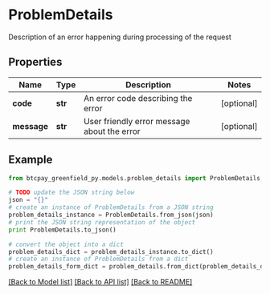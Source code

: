 # ProblemDetails

Description of an error happening during processing of the request

## Properties
Name | Type | Description | Notes
------------ | ------------- | ------------- | -------------
**code** | **str** | An error code describing the error | [optional] 
**message** | **str** | User friendly error message about the error | [optional] 

## Example

```python
from btcpay_greenfield_py.models.problem_details import ProblemDetails

# TODO update the JSON string below
json = "{}"
# create an instance of ProblemDetails from a JSON string
problem_details_instance = ProblemDetails.from_json(json)
# print the JSON string representation of the object
print ProblemDetails.to_json()

# convert the object into a dict
problem_details_dict = problem_details_instance.to_dict()
# create an instance of ProblemDetails from a dict
problem_details_form_dict = problem_details.from_dict(problem_details_dict)
```
[[Back to Model list]](../README.md#documentation-for-models) [[Back to API list]](../README.md#documentation-for-api-endpoints) [[Back to README]](../README.md)


